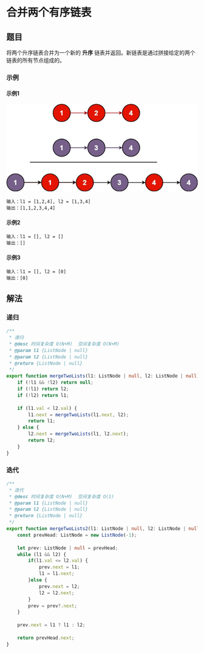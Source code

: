 # 合并两个有序链表
## 题目

将两个升序链表合并为一个新的 **升序** 链表并返回。新链表是通过拼接给定的两个链表的所有节点组成的。 

### 示例
#### 示例1
![merge-two-sorted-lists](../../images/merge-two-sorted-lists.jpg)

```
输入：l1 = [1,2,4], l2 = [1,3,4]
输出：[1,1,2,3,4,4]
```

#### 示例2

```
输入：l1 = [], l2 = []
输出：[]
```

#### 示例3

```
输入：l1 = [], l2 = [0]
输出：[0]
```

## 解法
### 递归
```typescript
/**
 * 递归
 * @desc 时间复杂度 O(N+M)  空间复杂度 O(N+M)
 * @param l1 {ListNode | null}
 * @param l2 {ListNode | null}
 * @return {ListNode | null}
 */
export function mergeTwoLists(l1: ListNode | null, l2: ListNode | null): ListNode | null {
    if (!l1 && !l2) return null;
    if (!l1) return l2;
    if (!l2) return l1;

    if (l1.val < l2.val) {
        l1.next = mergeTwoLists(l1.next, l2);
        return l1;
    } else {
        l2.next = mergeTwoLists(l1, l2.next);
        return l2;
    }
}
```

### 迭代
```typescript
/**
 * 迭代
 * @desc 时间复杂度 O(N+M)  空间复杂度 O(1)
 * @param l1 {ListNode | null}
 * @param l2 {ListNode | null}
 * @return {ListNode | null}
 */
export function mergeTwoLists2(l1: ListNode | null, l2: ListNode | null): ListNode | null {
    const prevHead: ListNode = new ListNode(-1);

    let prev: ListNode | null = prevHead;
    while (l1 && l2) {
        if(l1.val <= l2.val) {
            prev.next = l1;
            l1 = l1.next;
        }else {
            prev.next = l2;
            l2 = l2.next;
        }
        prev = prev?.next;
    }

    prev.next = l1 ? l1 : l2;

    return prevHead.next;
}
```
